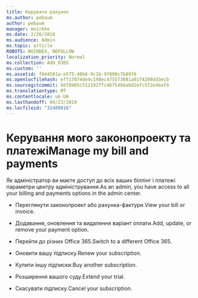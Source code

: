 ```yaml
---
title: Керувати рахунок
ms.author: pebaum
author: pebaum
manager: mnirkhe
ms.date: 2/26/2018
ms.audience: Admin
ms.topic: article
ROBOTS: NOINDEX, NOFOLLOW
localization_priority: Normal
ms.collection: Adm_O365
ms.custom: ''
ms.assetid: f844501a-e575-48b8-9c1b-9f800c7b89f8
ms.openlocfilehash: eff17074de4c198ec475573081a01f4288dd3ecb
ms.sourcegitcommit: 9d78905c512192ffc4675468abd2efc5f2e4baf4
ms.translationtype: MT
ms.contentlocale: uk-UA
ms.lasthandoff: 04/23/2019
ms.locfileid: "32409016"
---
```

# <a name="manage-my-bill-and-payments"></a><span data-ttu-id="f7430-102">Керування мого законопроекту та платежі</span><span class="sxs-lookup"><span data-stu-id="f7430-102">Manage my bill and payments</span></span>

<span data-ttu-id="f7430-103">Як адміністратор ви маєте доступ до всіх ваших біллінг і платежі параметри центру адміністрування.</span><span class="sxs-lookup"><span data-stu-id="f7430-103">As an admin, you have access to all your billing and payments options in the admin center.</span></span>
  
- <span data-ttu-id="f7430-104">Переглянути законопроект або рахунка-фактури.</span><span class="sxs-lookup"><span data-stu-id="f7430-104">View your bill or invoice.</span></span>
    
- <span data-ttu-id="f7430-105">Додавання, оновлення та видалення варіант оплати.</span><span class="sxs-lookup"><span data-stu-id="f7430-105">Add, update, or remove your payment option.</span></span>
    
- <span data-ttu-id="f7430-106">Перейти до різних Office 365.</span><span class="sxs-lookup"><span data-stu-id="f7430-106">Switch to a different Office 365.</span></span>
    
- <span data-ttu-id="f7430-107">Оновити вашу підписку.</span><span class="sxs-lookup"><span data-stu-id="f7430-107">Renew your subscription.</span></span>
    
- <span data-ttu-id="f7430-108">Купити іншу підписки.</span><span class="sxs-lookup"><span data-stu-id="f7430-108">Buy another subscription.</span></span>
    
- <span data-ttu-id="f7430-109">Розширення вашого суду.</span><span class="sxs-lookup"><span data-stu-id="f7430-109">Extend your trial.</span></span>
    
- <span data-ttu-id="f7430-110">Скасувати підписку.</span><span class="sxs-lookup"><span data-stu-id="f7430-110">Cancel your subscription.</span></span>
    


